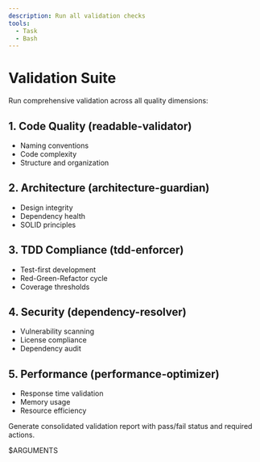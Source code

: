 ```yaml
---
description: Run all validation checks
tools:
  - Task
  - Bash
---
```


# Validation Suite

Run comprehensive validation across all quality dimensions:

## 1. Code Quality (readable-validator)
- Naming conventions
- Code complexity
- Structure and organization

## 2. Architecture (architecture-guardian)
- Design integrity
- Dependency health
- SOLID principles

## 3. TDD Compliance (tdd-enforcer)
- Test-first development
- Red-Green-Refactor cycle
- Coverage thresholds

## 4. Security (dependency-resolver)
- Vulnerability scanning
- License compliance
- Dependency audit

## 5. Performance (performance-optimizer)
- Response time validation
- Memory usage
- Resource efficiency

Generate consolidated validation report with pass/fail status and required actions.

$ARGUMENTS